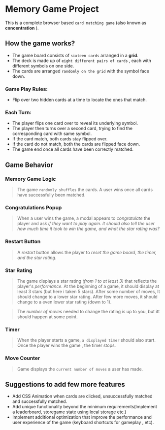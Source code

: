 # Memory Game Project  
 This is a complete browser based `card matching game` (also known as  **concentration** ).

## How the game works?
* The game board consists of `sixteen cards` arranged in a **grid**.
* The deck is made up of `eight different pairs of cards` , each with different symbols on one side.
* The cards are arranged `randomly on the grid` with the symbol face down.
### Game Play Rules:
* Flip over two hidden cards at a time to locate the ones that match.
### Each Turn:
* The player flips one card over to reveal its underlying symbol.
* The player then turns over a second card, trying to find the corresponding card with same symbol.
* If the card match, both cards stay flipped over.
* If the card do not match, both the cards are flipped face down.
* The game end once all cards have been correctly matched. 

## Game Behavior
### Memory Game Logic
> The game `randomly shuffles` the cards. A user wins once all cards have successfully been matched. 
### Congratulations Popup
> When a user wins the game, a modal appears to _congratulate_ the player and ask _if they want to play again. It should also tell the user how much time it took to win the game, and what the star rating was?_ 
### Restart Button
>  A _restart_ button allows the player to _reset the game board, the timer, and the star rating_.
### Star Rating
> The game displays a star rating _(from 1 to at least 3)_ that reflects the player's _performance_. At the beginning of a game, it should display at least 3 stars (but here i taken 5 stars). After some number of moves, It should change to a lower star rating. After few more moves, it should change to a even lower star rating (down to 1).

> The _number of moves_ needed to change the rating is up to you, but itt should happen at some point. 
### Timer
> When the player starts a game, `a displayed timer` should also start. Once the player wins the game , the timer stops. 
### Move Counter
> Game displays the `current number of moves` a user has made.

## Suggestions to add few more features 
* Add CSS Animation when cards are clicked, unsuccessfully matched and successfully matched.
* Add unique functionality beyond the minimum requirements(Implement a leaderboard, storegame state using local storage etc.)
* Implement additional optimization that improve the performance and user experience of the game (keyboard shortcuts for gameplay , etc).